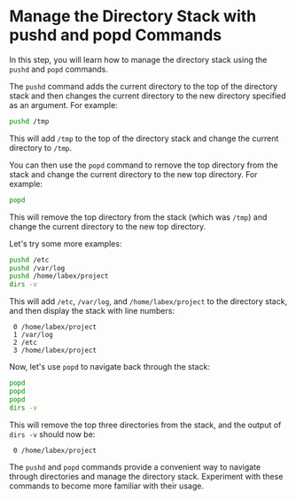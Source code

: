 # Manage the Directory Stack with pushd and popd Commands

In this step, you will learn how to manage the directory stack using the `pushd` and `popd` commands.

The `pushd` command adds the current directory to the top of the directory stack and then changes the current directory to the new directory specified as an argument. For example:

```bash
pushd /tmp
```

This will add `/tmp` to the top of the directory stack and change the current directory to `/tmp`.

You can then use the `popd` command to remove the top directory from the stack and change the current directory to the new top directory. For example:

```bash
popd
```

This will remove the top directory from the stack (which was `/tmp`) and change the current directory to the new top directory.

Let's try some more examples:

```bash
pushd /etc
pushd /var/log
pushd /home/labex/project
dirs -v
```

This will add `/etc`, `/var/log`, and `/home/labex/project` to the directory stack, and then display the stack with line numbers:

```
 0 /home/labex/project
 1 /var/log
 2 /etc
 3 /home/labex/project
```

Now, let's use `popd` to navigate back through the stack:

```bash
popd
popd
popd
dirs -v
```

This will remove the top three directories from the stack, and the output of `dirs -v` should now be:

```
 0 /home/labex/project
```

The `pushd` and `popd` commands provide a convenient way to navigate through directories and manage the directory stack. Experiment with these commands to become more familiar with their usage.
